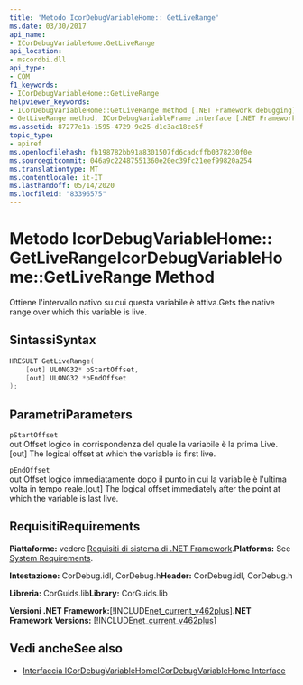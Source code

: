 ```yaml
---
title: 'Metodo IcorDebugVariableHome:: GetLiveRange'
ms.date: 03/30/2017
api_name:
- ICorDebugVariableHome.GetLiveRange
api_location:
- mscordbi.dll
api_type:
- COM
f1_keywords:
- ICorDebugVariableHome::GetLiveRange
helpviewer_keywords:
- ICorDebugVariableHome::GetLiveRange method [.NET Framework debugging]
- GetLiveRange method, ICorDebugVariableFrame interface [.NET Framework debugging]
ms.assetid: 87277e1a-1595-4729-9e25-d1c3ac18ce5f
topic_type:
- apiref
ms.openlocfilehash: fb198782bb91a8301507fd6cadcffb0378230f0e
ms.sourcegitcommit: 046a9c22487551360e20ec39fc21eef99820a254
ms.translationtype: MT
ms.contentlocale: it-IT
ms.lasthandoff: 05/14/2020
ms.locfileid: "83396575"
---
```

# <a name="icordebugvariablehomegetliverange-method"></a><span data-ttu-id="8e32a-102">Metodo IcorDebugVariableHome:: GetLiveRange</span><span class="sxs-lookup"><span data-stu-id="8e32a-102">IcorDebugVariableHome::GetLiveRange Method</span></span>
<span data-ttu-id="8e32a-103">Ottiene l'intervallo nativo su cui questa variabile è attiva.</span><span class="sxs-lookup"><span data-stu-id="8e32a-103">Gets the native range over which this variable is live.</span></span>  
  
## <a name="syntax"></a><span data-ttu-id="8e32a-104">Sintassi</span><span class="sxs-lookup"><span data-stu-id="8e32a-104">Syntax</span></span>  
  
```cpp  
HRESULT GetLiveRange(  
    [out] ULONG32* pStartOffset,  
    [out] ULONG32 *pEndOffset  
);  
```  
  
## <a name="parameters"></a><span data-ttu-id="8e32a-105">Parametri</span><span class="sxs-lookup"><span data-stu-id="8e32a-105">Parameters</span></span>  
 `pStartOffset`  
 <span data-ttu-id="8e32a-106">out Offset logico in corrispondenza del quale la variabile è la prima Live.</span><span class="sxs-lookup"><span data-stu-id="8e32a-106">[out] The logical offset at which the variable is first live.</span></span>  
  
 `pEndOffset`  
 <span data-ttu-id="8e32a-107">out Offset logico immediatamente dopo il punto in cui la variabile è l'ultima volta in tempo reale.</span><span class="sxs-lookup"><span data-stu-id="8e32a-107">[out] The logical offset immediately after the point at which the variable is last live.</span></span>  
  
## <a name="requirements"></a><span data-ttu-id="8e32a-108">Requisiti</span><span class="sxs-lookup"><span data-stu-id="8e32a-108">Requirements</span></span>  
 <span data-ttu-id="8e32a-109">**Piattaforme:** vedere [Requisiti di sistema di .NET Framework](../../get-started/system-requirements.md).</span><span class="sxs-lookup"><span data-stu-id="8e32a-109">**Platforms:** See [System Requirements](../../get-started/system-requirements.md).</span></span>  
  
 <span data-ttu-id="8e32a-110">**Intestazione:** CorDebug.idl, CorDebug.h</span><span class="sxs-lookup"><span data-stu-id="8e32a-110">**Header:** CorDebug.idl, CorDebug.h</span></span>  
  
 <span data-ttu-id="8e32a-111">**Libreria:** CorGuids.lib</span><span class="sxs-lookup"><span data-stu-id="8e32a-111">**Library:** CorGuids.lib</span></span>  
  
 <span data-ttu-id="8e32a-112">**Versioni .NET Framework:**[!INCLUDE[net_current_v462plus](../../../../includes/net-current-v462plus-md.md)]</span><span class="sxs-lookup"><span data-stu-id="8e32a-112">**.NET Framework Versions:** [!INCLUDE[net_current_v462plus](../../../../includes/net-current-v462plus-md.md)]</span></span>  
  
## <a name="see-also"></a><span data-ttu-id="8e32a-113">Vedi anche</span><span class="sxs-lookup"><span data-stu-id="8e32a-113">See also</span></span>

- [<span data-ttu-id="8e32a-114">Interfaccia ICorDebugVariableHome</span><span class="sxs-lookup"><span data-stu-id="8e32a-114">ICorDebugVariableHome Interface</span></span>](icordebugvariablehome-interface.md)
